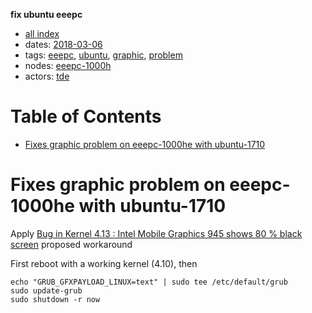 **fix ubuntu eeepc**

- [all index](/indexed/tde/journal-tde.md)
- dates: [2018-03-06](/indexed/tde/journal-tde.md#dates-2018-03-06)
- tags: [eeepc](/indexed/tde/journal-tde.md#tags-eeepc), [ubuntu](/indexed/tde/journal-tde.md#tags-ubuntu), [graphic](/indexed/tde/journal-tde.md#tags-graphic), [problem](/indexed/tde/journal-tde.md#tags-problem)
- nodes: [eeepc-1000h](/indexed/tde/journal-tde.md#nodes-eeepc-1000h)
- actors: [tde](/indexed/tde/journal-tde.md#actors-tde)



# Table of Contents

-   [Fixes graphic problem on eeepc-1000he with ubuntu-1710](#fixes-graphic-problem-on-eeepc-1000he-with-ubuntu-1710)


# Fixes graphic problem on eeepc-1000he with ubuntu-1710

Apply [Bug in Kernel 4.13 : Intel Mobile Graphics 945 shows 80 % black screen][] proposed workaround

First reboot with a working kernel (4.10), then

```
echo "GRUB_GFXPAYLOAD_LINUX=text" | sudo tee /etc/default/grub
sudo update-grub
sudo shutdown -r now
```

[Bug in Kernel 4.13 : Intel Mobile Graphics 945 shows 80 % black screen]:
	https://bugs.launchpad.net/ubuntu/+source/linux/+bug/1724639 "bugs.launchpad.net"
